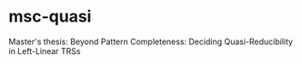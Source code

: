 # msc-quasi
Master's thesis: Beyond Pattern Completeness: Deciding Quasi-Reducibility in Left-Linear TRSs
